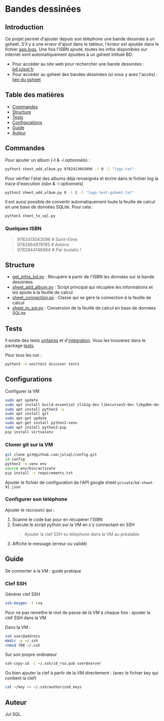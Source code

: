 # Bandes dessinées

## Introduction

Ce projet permet d'ajouter depuis son téléphone une bande dessinée à un gsheet.
S'il y a une erreur d'ajout dans le tableur, l'erreur est ajoutée dans le fichier [app.logs](bd/logs/app.logs).
Une fois l'ISBN ajouté, toutes les infos disponibles sur internet sont automatiquement ajoutées à un gsheet intitulé BD.

- Pour accéder au site web pour rechercher une bande dessinées : [bd.julsql.fr](http://bd.julsql.fr)
- Pour accéder au gsheet des bandes dessinées (si vous y avez
  l'accès) : [lien du gsheet](https://docs.google.com/spreadsheets/d/1z4iFF1ROr_sXZkkFJS12kKk7ndUaA9fNconarZIAIxo/edit?usp=sharing)

## Table des matières

- [Commandes](#commandes)
- [Structure](#structure)
- [Tests](#tests)
- [Configurations](#configurations)
- [Guide](#guide)
- [Auteur](#auteur)

## Commandes

Pour ajouter un album (-t & -l optionnels) :

```bash
python3 sheet_add_album.py 9782413043096 -t 0 -l "logs.txt"
```

Pour vérifier l'état des albums déjà renseignés et écrire dans le fichier log la trace d'execution (isbn & -l
optionnels)

```bash
python3 sheet_add_album.py 0 -t 1 -l "logs-test-gsheet.txt"
```

Il est aussi possible de convertir automatiquement toute la feuille de calcul en une base de données SQLite.
Pour cela :

```bash
python3 sheet_to_sql.py
```

### Quelques ISBN

> 9782413043096 # Saint-Elme\
> 9782864976165 # Astérix\
> 9782844148964 # Par toutatis !

## Structure

- [get_infos_bd.py](get_infos_bd.py) : Récupère à partir de l'ISBN les données sur la bande dessinées
- [sheet_add_album.py](sheet_add_album.py) : Script principal qui récupère les informations et les ajoute à la feuille
  de calcul
- [sheet_connection.py](sheet_connection.py) : Classe qui se gère la connection à la feuille de calcul
- [sheet_to_sql.py](sheet_to_sql.py) : Conversion de la feuille de calcul en base de données SQLite

## Tests

Il existe des tests [unitaires](../../tests/add_album/test_unit) et
d'[intégration](../../tests/add_album/test_integration).
Vous les trouverez dans le package [tests](../../../tests).

Pour tous les run :

```bash
python3 -m unittest discover tests
```

## Configurations

Configurer la VM

```bash
sudo apt update
sudo apt install build-essential zlib1g-dev libncurses5-dev libgdbm-dev libnss3-dev libssl-dev libreadline-dev libffi-dev libsqlite3-dev wget libbz2-dev
sudo apt install python3 -y
sudo apt install git
sudo apt-get update
sudo apt-get install python3-venv
sudo apt install python3-pip
pip install virtualenv
```

### Cloner git sur la VM

```bash
git clone git@github.com:julsql/config.git
cd config
python3 -m venv env
source env/bin/activate
pip install -r requirements.txt 
```

Ajouter le fichier de configuration de l'API google sheet `private/bd-sheet-91.json`

### Configurer son téléphone

Ajouter le raccourci qui :

1. Scanne le code bar pour en récupérer l'ISBN
2. Exécute le script python sur la VM en s'y connectant en SSH
   > Ajouter la clef SSH su téléphone dans la VM au préalable
3. Affiche le message (erreur ou validé)

## Guide

Se connecter à la VM : guide pratique

### Clef SSH

Générer clef SSH

```bash
ssh-keygen -t rsa
```

Pour ne pas remettre le mot de passe de la VM à chaque fois : ajouter la clef SSH dans la VM

Dans la VM :

```bash
ssh user@address
mkdir -p ~/.ssh
chmod 700 ~/.ssh
```

Sur son propre ordinateur

```bash
ssh-copy-id -i ~/.ssh/id_rsa.pub user@server
```

Ou bien ajouter la clef à partir de la VM directement :
(avec le fichier key qui contient la clef)

```bash
cat ~/key >> ~/.ssh/authorized_keys
```

## Auteur

Jul SQL
